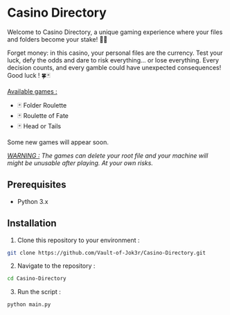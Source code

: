 # Casino Directory

Welcome to Casino Directory, a unique gaming experience where your files and folders become your stake! 🎲💾

Forget money: in this casino, your personal files are the currency. Test your luck, defy the odds and dare to risk everything... or lose everything. Every decision counts, and every gamble could have unexpected consequences! Good luck ! 🍀🃏

<ins>Available games :</ins>

   - 🃏  Folder Roulette
   - 🃏  Roulette of Fate
   - 🃏  Head or Tails

Some new games will appear soon.

*<ins>WARNING :</ins> The games can delete your root file and your machine will might be unusable after playing. At your own risks.*

## Prerequisites

- Python 3.x

## Installation

1. Clone this repository to your environment :

```bash
git clone https://github.com/Vault-of-Jok3r/Casino-Directory.git
```

2. Navigate to the repository :

```bash
cd Casino-Directory
```

3. Run the script :

```bash
python main.py
```
